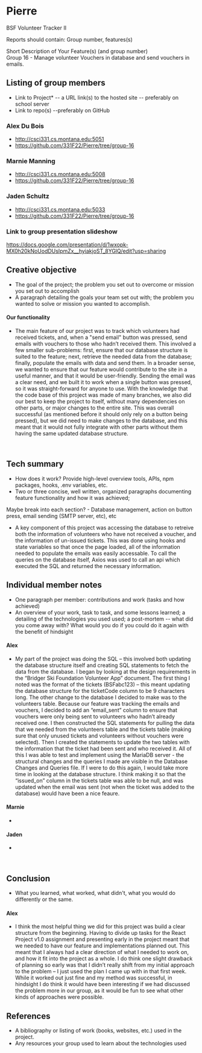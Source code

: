 # Pierre
BSF Volunteer Tracker II

Reports should contain:
    Group number, features(s)
  
  Short Description of Your Feature(s) (and group number)  
  Group 16 - Manage volunteer Vouchers in database and send vouchers in emails.

## Listing of group members
  - Link to Project* -- a URL link(s) to the hosted site -- preferably on school server 
  - Link to repo(s) --preferably on GitHub

### Alex Du Bois
 - http://csci331.cs.montana.edu:5051
 - https://github.com/331F22/Pierre/tree/group-16
          
### Marnie Manning
 - http://csci331.cs.montana.edu:5008
 - https://github.com/331F22/Pierre/tree/group-16

### Jaden Schultz
 - http://csci331.cs.montana.edu:5033
 - https://github.com/331F22/Pierre/tree/group-16


### Link to group presentation slideshow
https://docs.google.com/presentation/d/1wxopk-MX0h20kNoUodDUsIpmZx__hyiakjoST_8YGlQ/edit?usp=sharing


## Creative objective 
- The goal of the project; the problem you set out to overcome or mission you set out to accomplish
- A paragraph detailing the goals your team set out with; the problem you wanted to solve or mission you wanted to accomplish.
#### Our functionality
- The main feature of our project was to track which volunteers had received tickets, and, when a "send email" button was pressed, send emails with vouchers to those who hadn’t received them. This involved a few smaller sub-problems: first, ensure that our database structure is suited to the feature; next, retrieve the needed data from the database; finally, populate the emails with data and send them. In a broader sense, we wanted to ensure that our feature would contribute to the site in a useful manner, and that it would be user-friendly. Sending the email was a clear need, and we built it to work when a single button was pressed, so it was straight-forward for anyone to use. With the knowledge that the code base of this project was made of many branches, we also did our best to keep the project to itself, without many dependencies on other parts, or major changes to the entire site. This was overall successful (as mentioned before it should only rely on a button being pressed), but we did need to make changes to the database, and this meant that it would not fully integrate with other parts without them having the same updated database structure.

  &nbsp;  
    
## Tech summary
- How does it work? Provide high-level overview tools, APIs, npm packages, hooks, .env variables, etc.
- Two or three concise, well written, organized paragraphs documenting feature functionality and how it was achieved;

Maybe break into each section? - Database management, action on button press, email sending (SMTP server, etc), etc

- A key component of this project was accessing the database to retreive both the information of volunteers who have not received a voucher, and the information of un-issued tickets. This was done using hooks and state variables so that once the page loaded, all of the information needed to populate the emails was easily accessable. To call the queries on the database itself, Axios was used to call an api which executed the SQL and returned the necessary information.
  &nbsp;  
    
    
## Individual member notes 
- One paragraph per member: contributions and work (tasks and how achieved)
- An overview of your work, task to task, and some lessons learned; a detailing of the technologies you used used; a post-mortem -- what did you come away with? What would you do if you could do it again with the benefit of hindsight

#### Alex
 - My part of the project was doing the SQL – this involved both updating the database structure itself and creating SQL statements to fetch the data from the database. I began by looking at the design requirements in the “Bridger Ski Foundation Volunteer App” document. The first thing I noted was the format of the tickets (BSFabc123) – this meant updating the database structure for the ticketCode column to be 9 characters long. The other change to the database I decided to make was to the volunteers table. Because our feature was tracking the emails and vouchers, I decided to add an “email_sent” column to ensure that vouchers were only being sent to volunteers who hadn’t already received one. I then constructed the SQL statements for pulling the data that we needed from the volunteers table and the tickets table (making sure that only unused tickets and volunteers without vouchers were selected). Then I created the statements to update the two tables with the information that the ticket had been sent and who received it. All of this I was able to test and implement using the MariaDB server - the structural changes and the queries I made are visible in the Database Changes and Queries file. If I were to do this again, I would take more time in looking at the database structure. I think making it so that the “issued_on” column in the tickets table was able to be null, and was updated when the email was sent (not when the ticket was added to the database) would have been a nice feaure. 
          
#### Marnie
 - 

#### Jaden
 - 
  &nbsp;  
    
## Conclusion 
- What you learned, what worked, what didn't, what you would do differently or the same.  
#### Alex
- I think the most helpful thing we did for this project was build a clear structure from the beginning. Having to divide up tasks for the React Project v1.0 assignment and presenting early in the project meant that we needed to have our feature and implementations planned out. This meant that I always had a clear direction of what I needed to work on, and how it fit into the project as a whole. I do think one slight drawback of planning so early was that I didn’t really shift from my initial approach to the problem – I just used the plan I came up with in that first week. While it worked out just fine and my method was successful, in hindsight I do think it would have been interesting if we had discussed the problem more in our group, as it would be fun to see what other kinds of approaches were possible.
  &nbsp;  
      
## References 
- A bibliography or listing of work (books, websites, etc.) used in the project.
- Any resources your group used to learn about the technologies used
